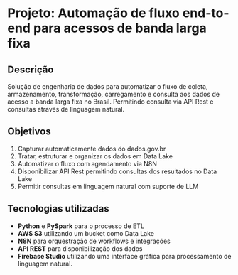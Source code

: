 # Projeto: Automação de fluxo end-to-end para acessos de banda larga fixa

## Descrição

Solução de engenharia de dados para automatizar o fluxo de coleta, armazenamento, transformação, carregamento e consulta aos dados de acesso a banda larga fixa no Brasil. Permitindo consulta via API Rest e consultas através de linguagem natural.

## Objetivos

1. Capturar automaticamente dados do dados.gov.br
2. Tratar, estruturar e organizar os dados em Data Lake
3. Automatizar o fluxo com agendamento via N8N
4. Disponibilizar API Rest permitindo consultas dos resultados no Data Lake
5. Permitir consultas em linguagem natural com suporte de LLM

## Tecnologias utilizadas

- **Python** e **PySpark** para o processo de ETL
- **AWS S3** utilizando um bucket como Data Lake
- **N8N** para orquestração de workflows e integrações
- **API REST** para disponibilização dos dados
- **Firebase Studio** utilizando uma interface gráfica para processamento de linguagem natural.
